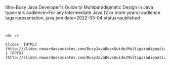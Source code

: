 title=Busy Java Developer's Guide to Multiparadigmatic Design in Java
type=talk
audience=For any intermediate Java (2 or more years) audience
tags=presentation, java,jvm
date=2022-05-04
status=published
~~~~~~

    
<hr />

Slides: [HTML](http://slides.newardassociates.com/BusyJavaDevsGuide/MultiparadigmaticDesign.html) | [PPTX](http://slides.newardassociates.com/BusyJavaDevsGuide/MultiparadigmaticDesign.pptx)
